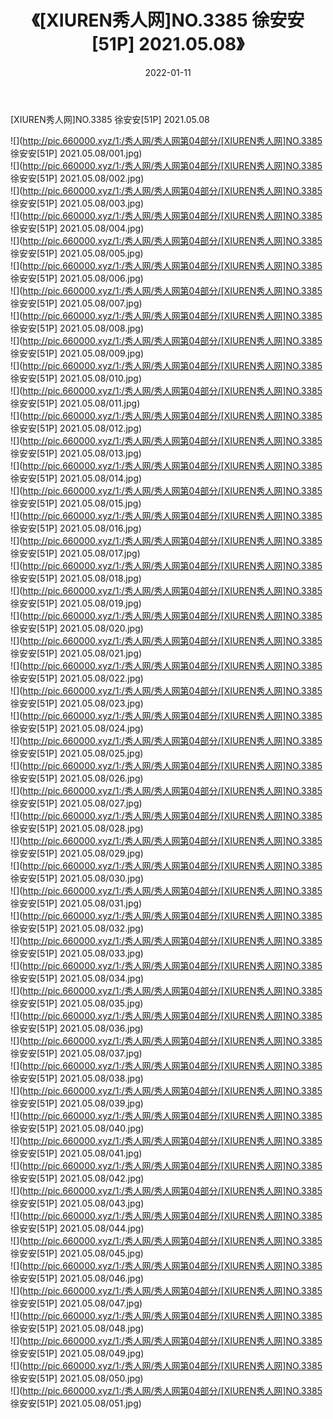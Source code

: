 ﻿---
layout: post
title:  《[XIUREN秀人网]NO.3385 徐安安[51P] 2021.05.08》
date:   2022-01-11
img: http://pic.660000.xyz/1:/秀人网/秀人网第04部分/[XIUREN秀人网]NO.3385 徐安安[51P] 2021.05.08/000.jpg
categories: [美女, 清纯, 唯美]
---

[XIUREN秀人网]NO.3385 徐安安[51P] 2021.05.08

 ![](http://pic.660000.xyz/1:/秀人网/秀人网第04部分/[XIUREN秀人网]NO.3385 徐安安[51P] 2021.05.08/001.jpg) <br>![](http://pic.660000.xyz/1:/秀人网/秀人网第04部分/[XIUREN秀人网]NO.3385 徐安安[51P] 2021.05.08/002.jpg) <br>![](http://pic.660000.xyz/1:/秀人网/秀人网第04部分/[XIUREN秀人网]NO.3385 徐安安[51P] 2021.05.08/003.jpg) <br>![](http://pic.660000.xyz/1:/秀人网/秀人网第04部分/[XIUREN秀人网]NO.3385 徐安安[51P] 2021.05.08/004.jpg) <br>![](http://pic.660000.xyz/1:/秀人网/秀人网第04部分/[XIUREN秀人网]NO.3385 徐安安[51P] 2021.05.08/005.jpg) <br>![](http://pic.660000.xyz/1:/秀人网/秀人网第04部分/[XIUREN秀人网]NO.3385 徐安安[51P] 2021.05.08/006.jpg) <br>![](http://pic.660000.xyz/1:/秀人网/秀人网第04部分/[XIUREN秀人网]NO.3385 徐安安[51P] 2021.05.08/007.jpg) <br>![](http://pic.660000.xyz/1:/秀人网/秀人网第04部分/[XIUREN秀人网]NO.3385 徐安安[51P] 2021.05.08/008.jpg) <br>![](http://pic.660000.xyz/1:/秀人网/秀人网第04部分/[XIUREN秀人网]NO.3385 徐安安[51P] 2021.05.08/009.jpg) <br>![](http://pic.660000.xyz/1:/秀人网/秀人网第04部分/[XIUREN秀人网]NO.3385 徐安安[51P] 2021.05.08/010.jpg) <br>![](http://pic.660000.xyz/1:/秀人网/秀人网第04部分/[XIUREN秀人网]NO.3385 徐安安[51P] 2021.05.08/011.jpg) <br>![](http://pic.660000.xyz/1:/秀人网/秀人网第04部分/[XIUREN秀人网]NO.3385 徐安安[51P] 2021.05.08/012.jpg) <br>![](http://pic.660000.xyz/1:/秀人网/秀人网第04部分/[XIUREN秀人网]NO.3385 徐安安[51P] 2021.05.08/013.jpg) <br>![](http://pic.660000.xyz/1:/秀人网/秀人网第04部分/[XIUREN秀人网]NO.3385 徐安安[51P] 2021.05.08/014.jpg) <br>![](http://pic.660000.xyz/1:/秀人网/秀人网第04部分/[XIUREN秀人网]NO.3385 徐安安[51P] 2021.05.08/015.jpg) <br>![](http://pic.660000.xyz/1:/秀人网/秀人网第04部分/[XIUREN秀人网]NO.3385 徐安安[51P] 2021.05.08/016.jpg) <br>![](http://pic.660000.xyz/1:/秀人网/秀人网第04部分/[XIUREN秀人网]NO.3385 徐安安[51P] 2021.05.08/017.jpg) <br>![](http://pic.660000.xyz/1:/秀人网/秀人网第04部分/[XIUREN秀人网]NO.3385 徐安安[51P] 2021.05.08/018.jpg) <br>![](http://pic.660000.xyz/1:/秀人网/秀人网第04部分/[XIUREN秀人网]NO.3385 徐安安[51P] 2021.05.08/019.jpg) <br>![](http://pic.660000.xyz/1:/秀人网/秀人网第04部分/[XIUREN秀人网]NO.3385 徐安安[51P] 2021.05.08/020.jpg) <br>![](http://pic.660000.xyz/1:/秀人网/秀人网第04部分/[XIUREN秀人网]NO.3385 徐安安[51P] 2021.05.08/021.jpg) <br>![](http://pic.660000.xyz/1:/秀人网/秀人网第04部分/[XIUREN秀人网]NO.3385 徐安安[51P] 2021.05.08/022.jpg) <br>![](http://pic.660000.xyz/1:/秀人网/秀人网第04部分/[XIUREN秀人网]NO.3385 徐安安[51P] 2021.05.08/023.jpg) <br>![](http://pic.660000.xyz/1:/秀人网/秀人网第04部分/[XIUREN秀人网]NO.3385 徐安安[51P] 2021.05.08/024.jpg) <br>![](http://pic.660000.xyz/1:/秀人网/秀人网第04部分/[XIUREN秀人网]NO.3385 徐安安[51P] 2021.05.08/025.jpg) <br>![](http://pic.660000.xyz/1:/秀人网/秀人网第04部分/[XIUREN秀人网]NO.3385 徐安安[51P] 2021.05.08/026.jpg) <br>![](http://pic.660000.xyz/1:/秀人网/秀人网第04部分/[XIUREN秀人网]NO.3385 徐安安[51P] 2021.05.08/027.jpg) <br>![](http://pic.660000.xyz/1:/秀人网/秀人网第04部分/[XIUREN秀人网]NO.3385 徐安安[51P] 2021.05.08/028.jpg) <br>![](http://pic.660000.xyz/1:/秀人网/秀人网第04部分/[XIUREN秀人网]NO.3385 徐安安[51P] 2021.05.08/029.jpg) <br>![](http://pic.660000.xyz/1:/秀人网/秀人网第04部分/[XIUREN秀人网]NO.3385 徐安安[51P] 2021.05.08/030.jpg) <br>![](http://pic.660000.xyz/1:/秀人网/秀人网第04部分/[XIUREN秀人网]NO.3385 徐安安[51P] 2021.05.08/031.jpg) <br>![](http://pic.660000.xyz/1:/秀人网/秀人网第04部分/[XIUREN秀人网]NO.3385 徐安安[51P] 2021.05.08/032.jpg) <br>![](http://pic.660000.xyz/1:/秀人网/秀人网第04部分/[XIUREN秀人网]NO.3385 徐安安[51P] 2021.05.08/033.jpg) <br>![](http://pic.660000.xyz/1:/秀人网/秀人网第04部分/[XIUREN秀人网]NO.3385 徐安安[51P] 2021.05.08/034.jpg) <br>![](http://pic.660000.xyz/1:/秀人网/秀人网第04部分/[XIUREN秀人网]NO.3385 徐安安[51P] 2021.05.08/035.jpg) <br>![](http://pic.660000.xyz/1:/秀人网/秀人网第04部分/[XIUREN秀人网]NO.3385 徐安安[51P] 2021.05.08/036.jpg) <br>![](http://pic.660000.xyz/1:/秀人网/秀人网第04部分/[XIUREN秀人网]NO.3385 徐安安[51P] 2021.05.08/037.jpg) <br>![](http://pic.660000.xyz/1:/秀人网/秀人网第04部分/[XIUREN秀人网]NO.3385 徐安安[51P] 2021.05.08/038.jpg) <br>![](http://pic.660000.xyz/1:/秀人网/秀人网第04部分/[XIUREN秀人网]NO.3385 徐安安[51P] 2021.05.08/039.jpg) <br>![](http://pic.660000.xyz/1:/秀人网/秀人网第04部分/[XIUREN秀人网]NO.3385 徐安安[51P] 2021.05.08/040.jpg) <br>![](http://pic.660000.xyz/1:/秀人网/秀人网第04部分/[XIUREN秀人网]NO.3385 徐安安[51P] 2021.05.08/041.jpg) <br>![](http://pic.660000.xyz/1:/秀人网/秀人网第04部分/[XIUREN秀人网]NO.3385 徐安安[51P] 2021.05.08/042.jpg) <br>![](http://pic.660000.xyz/1:/秀人网/秀人网第04部分/[XIUREN秀人网]NO.3385 徐安安[51P] 2021.05.08/043.jpg) <br>![](http://pic.660000.xyz/1:/秀人网/秀人网第04部分/[XIUREN秀人网]NO.3385 徐安安[51P] 2021.05.08/044.jpg) <br>![](http://pic.660000.xyz/1:/秀人网/秀人网第04部分/[XIUREN秀人网]NO.3385 徐安安[51P] 2021.05.08/045.jpg) <br>![](http://pic.660000.xyz/1:/秀人网/秀人网第04部分/[XIUREN秀人网]NO.3385 徐安安[51P] 2021.05.08/046.jpg) <br>![](http://pic.660000.xyz/1:/秀人网/秀人网第04部分/[XIUREN秀人网]NO.3385 徐安安[51P] 2021.05.08/047.jpg) <br>![](http://pic.660000.xyz/1:/秀人网/秀人网第04部分/[XIUREN秀人网]NO.3385 徐安安[51P] 2021.05.08/048.jpg) <br>![](http://pic.660000.xyz/1:/秀人网/秀人网第04部分/[XIUREN秀人网]NO.3385 徐安安[51P] 2021.05.08/049.jpg) <br>![](http://pic.660000.xyz/1:/秀人网/秀人网第04部分/[XIUREN秀人网]NO.3385 徐安安[51P] 2021.05.08/050.jpg) <br>![](http://pic.660000.xyz/1:/秀人网/秀人网第04部分/[XIUREN秀人网]NO.3385 徐安安[51P] 2021.05.08/051.jpg) <br>